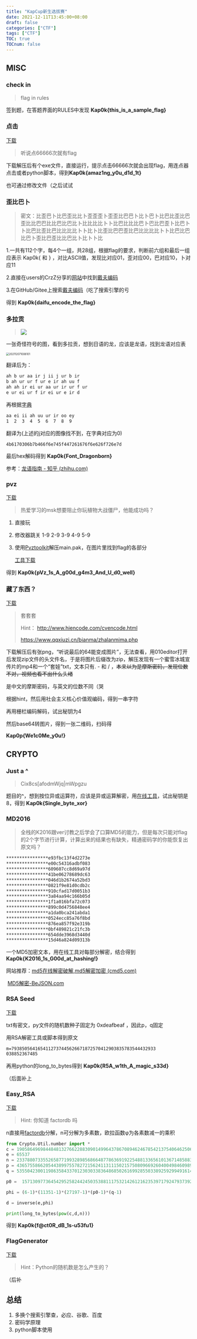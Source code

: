 ```yaml
---
title: "KapCup新生选拔赛"
date: 2021-12-11T13:45:00+08:00
draft: false
categories: ["CTF"]
tags: ["CTF"]
TOC: true
TOCnum: false
---
```


## MISC

### check in

> flag in rules

签到题，在答题界面的RULES中发现 **Kap0k{this_is_a_sample_flag}**



### 点击

[下载](https://pan.baidu.com/s/1IVVkJS3vuOlDKIYeer9gsQ)

> 听说点66666次就有flag

下载解压后有个exe文件，直接运行，提示点击66666次就会出现flag，用连点器点击或者python脚本，得到**Kap0k{amaz1ng_y0u_d1d_1t}**

也可通过修改文件（之后试试



### 歪比巴卜 

> 密文：比歪巴卜比巴歪比比卜歪歪歪卜歪歪比巴巴卜比卜巴卜比巴比歪比巴歪比比巴巴比比巴比巴比卜比比比比卜卜比巴比比比巴卜巴比巴歪卜比巴卜卜比巴比歪比巴比比比比卜卜比卜比歪比巴巴歪比巴比比比比卜卜比巴比巴比巴卜歪比巴歪比比巴比卜比卜卜比

1.一共有112个字，每4个一组，共28组，根据flag的要求，判断前六组和最后一组应表示 Kap0k{ 和 } ，对比ASCII值，发现比对应01，歪对应00，巴对应10，卜对应11

2.直接在users的CrzZ分享的[网站](https://cloud.jeffz.cn/)中找到[戴夫编码](https://cloud.jeffz.cn/websites/daifu/)

3.在GitHub/Gitee上搜索[戴夫编码](https://github.com/Jeffz615/daifu)（吃了搜索引擎的亏

得到 **Kap0k{daifu_encode_the_flag}**



### 多拉贡

> <img src="https://gitee.com/giteemof/img/raw/master/img/202206172004797.png" style="zoom:100%;"/>

一张奇怪符号的图，看到多拉贡，想到日语的龙，应该是龙语，找到龙语对应表

<img src="https://gitee.com/giteemof/img/raw/master/img/202206051623919.jpg" alt="202112071006101" style="zoom:50%;" />

翻译后为：

```txt
ah b ur aa ir j ii j ur b ir
b ah ur ur f ur e ir ah uu f
ah ah ir ei ur aa ur ir ur f ur
e ur ei ur f ir ei ur e ir d
```

再根据[字典](https://www.thuum.org/learn/grammar/alphabet.php#0)

```txt
aa ei ii ah uu ur ir oo ey
1  2  3  4  5  6  7  8  9
```

翻译为(上述的j对应的图像找不到，在字典对应为0)

```
4b6170306b7b466f6e745f447261676f6e626f726e7d
```

最后hex解码得到 **Kap0k{Font_Dragonborn}**

参考：[龙语指南 - 知乎 (zhihu.com)](https://zhuanlan.zhihu.com/p/56226568)



### pvz

[下载](https://pan.baidu.com/s/1gcZNayieq-brOnTQmomV9Q)

> 热爱学习的msk想要阻止你玩植物大战僵尸，他能成功吗？

1. 直接玩

2. 修改器跳关 1-9 2-9 3-9 4-9 5-9

3. 使用[Pvztoolkit](https://github.com/lmintlcx/pvztoolkit/releases)解压main.pak，在图片里找到flag的各部分

   [工具下载](https://pan.baidu.com/s/1q1lClhMHZJ3Nrc3aLmPdBw)

得到 **Kap0k{pVz_1s_A_g00d_g4m3_And_U_d0_well}**



### 藏了东西？

[下载](https://pan.baidu.com/s/10evyykk2bKpZ89TyikKWwg)

> 套套套
>
> Hint： http://www.hiencode.com/cvencode.html
>
> https://www.qqxiuzi.cn/bianma/zhalanmima.php

下载解压后有张png，“听说最后的64能变成图片”，无法查看，用010editor打开后发现zip文件的头文件名，于是将图片后缀改为zip，解压发现有一个蜜雪冰城宣传片的mp4和一个“套娃”txt，文本只有. - 和 / ，~~本来以为是摩斯密码，发现位数不对，视频也看不出什么头绪~~

是中文的摩斯密码，与英文的位数不同（哭

根据hint，然后用社会主义核心价值观编码，得到一串字符

再用栅栏编码解码，试出秘钥为4

然后base64转图片，得到一张二维码，扫码得

**Kap0p{We1c0Me_y0u!}**



## CRYPTO

### Just a ^

> Cix8cs[afodmWjq|mWpgzu
>

题目的^，想到按位异或运算符，应该是异或运算解密，用[在线工具](http://www.atoolbox.net/Tool.php?Id=857)，试出秘钥是8，得到 **Kap0k{Single_byte_xor}**



### MD2016

> 全栈的K2016跟ver讨教之后学会了口算MD5的能力，但是每次只能对flag的2个字节进行计算，计算出来的结果也有缺失，精通密码学的你能恢复出原文吗？
>

```txt
****************e93fbc13f4d2273e 
****************e00c54316adbf083 
****************609607cc8d69a97d 
****************41be06278689dc63 
****************046d1b2674a52bd3 
****************0821f9e81d0cdb2c 
****************910cfad17d0051b3 
****************3a84aa94c166b05d 
****************1f1a016bfa72c073 
****************899c0d4756848ee4 
****************a1da0bca241abda1 
****************0524ecc85a76f8bd 
****************876ea857f92e319b 
****************0bf489821c21fc3b 
****************654dde3968d3440d 
****************15d46a824d09313b 
```

一个MD5加密文本，用在线工具对每部分解密，结合得到 **Kap0k{K2016_1s_G00d_at_hashing!}**

网站推荐：[md5在线解密破解,md5解密加密 (cmd5.com)](https://cmd5.com/)

​                    [MD5解密-BeJSON.com](https://www.bejson.com/enc/md5dsc/)



### RSA Seed

[下载](https://pan.baidu.com/s/1ux7tB32DhNU80LR_Qp8UUg)

txt有密文，py文件的随机数种子固定为 0xdeafbeaf ，因此p，q固定

用RSA解密工具或脚本得到原文 

```txt
m=7938505641654112737445626671872570412903835783544432933
038852367485 
```

再用python的long_to_bytes得到 **Kap0k{R5A_w1th_A_magic_s33d}**

（后面补上



### Easy_RSA

[下载](https://pan.baidu.com/s/1JyiwzDQ8WRhcsBAcFjIEZw)

> Hint: 你知道 factordb 吗

n直接用[factordb](http://www.factordb.com/index.php?query=)分解，n可分解为多素数，欧拉函数φ为各素数减一的乘积

```Python
from Crypto.Util.number import *
c = 19058649698448481327662288309014996437867089462467854213754064625062843172369865409619757925980270306508954454575425020730394903327631423606016748053972987211810416884623295545122983993611757755308351931692127072347269425901209881662573091894988643016755340465009769014399775458735295274870361434346356899050
e = 65537
n = 23378807335526587719932898568664877863691922548813365610136714858831801042593820623006820689996660098664381214241181100244763895901736042928097423931935422683414906390744676513787322268393233577645714190413146647948613667557460677357799960251407929860849183858131635574782534182923253726488348395893326594517
p = 4365755866205443899755782721562411311150215750809669260400498460989033152542880660227954988353345455300725395146921131480718728248373888358088627476435681
q = 5355042300119863584337012303033836486850261699285503389259299491614714002509331394489960019492668217514952524559224304164598830770603903540883989045264757

p0 =  1571309773645429525824424503538811175321426121623539717924793739200025118947101278610432986391353227229895933545828811999494839297593376963231547

phi = (6-1)*(11351-1)*(27197-1)*(p0-1)*(q-1)

d = inverse(e,phi)

print(long_to_bytes(pow(c,d,n)))
```

得到 **Kap0k{f@ct0R_dB_1s-u53fu1}**



### FlagGenerator

[下载](https://pan.baidu.com/s/12hgKu-JWW4NsREcsOt4tmw)

> Hint：Python的随机数是怎么产生的？

（后补



## 总结

1. 多换个搜索引擎查，必应、谷歌、百度
1. 密码学原理
1. python脚本使用

